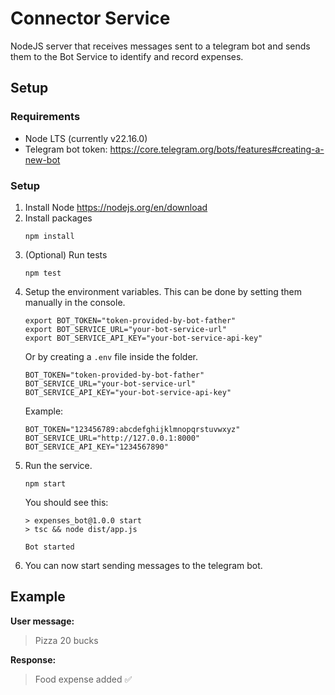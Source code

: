 # Connector Service

NodeJS server that receives messages sent to a telegram bot and sends them to the Bot Service to identify and record expenses.

## Setup
### Requirements
- Node LTS (currently v22.16.0)
- Telegram bot token: https://core.telegram.org/bots/features#creating-a-new-bot
   
### Setup
1. Install Node https://nodejs.org/en/download
2. Install packages
    ```
    npm install
    ```
3. (Optional) Run tests
    ```
    npm test
    ```
4. Setup the environment variables. This can be done by setting them manually in the console.
    ```
    export BOT_TOKEN="token-provided-by-bot-father"
    export BOT_SERVICE_URL="your-bot-service-url"
    export BOT_SERVICE_API_KEY="your-bot-service-api-key"
    ```
   Or by creating a `.env` file inside the folder.
    ```
    BOT_TOKEN="token-provided-by-bot-father"
    BOT_SERVICE_URL="your-bot-service-url"
    BOT_SERVICE_API_KEY="your-bot-service-api-key"
    ``` 
   Example:
    ```
    BOT_TOKEN="123456789:abcdefghijklmnopqrstuvwxyz"
    BOT_SERVICE_URL="http://127.0.0.1:8000"
    BOT_SERVICE_API_KEY="1234567890"
    ``` 
5. Run the service.
    ```
    npm start
    ```
    You should see this:
    ```
    > expenses_bot@1.0.0 start
    > tsc && node dist/app.js

    Bot started
    ```
6. You can now start sending messages to the telegram bot.

## Example
**User message:**
> Pizza 20 bucks 

**Response:**
> Food expense added ✅